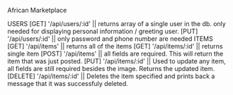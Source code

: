 African Marketplace

USERS
[GET] '/api/users/:id' || returns array of a single user in the db. only needed for displaying personal information / greeting user.
[PUT] '/api/users/:id' || only password and phone number are needed
ITEMS
[GET] '/api/items' || returns all of the items
[GET] '/api/items/:id' || returns single item
[POST] '/api/items' || all fields are required. This will return the item that was just posted.
[PUT] '/api/items/:id' || Used to update any item, all fields are still required besides the image. Returns the updated item.
[DELETE] '/api/items/:id' || Deletes the item specified and prints back a message that it was successfuly deleted.
